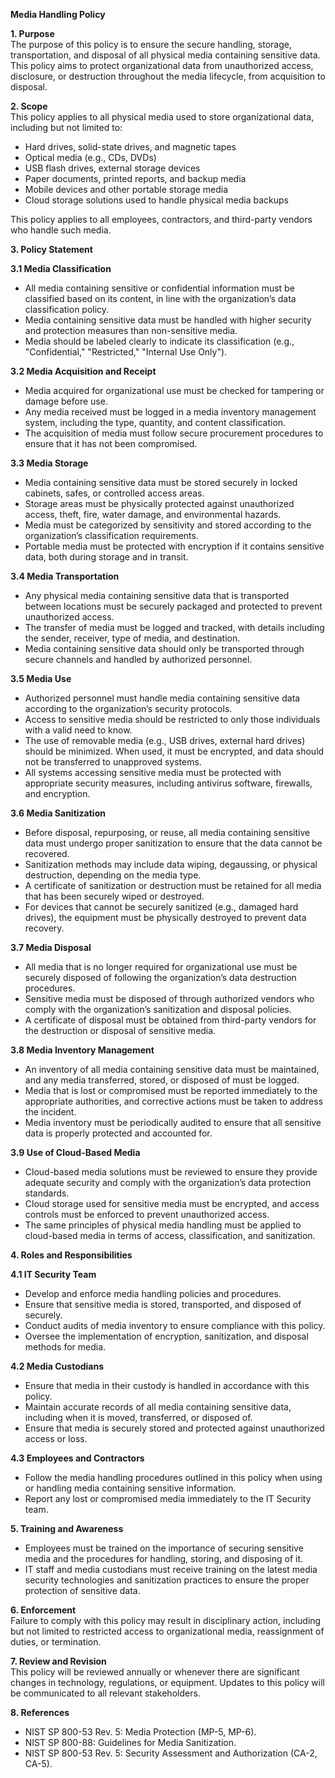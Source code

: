 **Media Handling Policy**

**1\. Purpose**  
The purpose of this policy is to ensure the secure handling, storage, transportation, and disposal of all physical media containing sensitive data. This policy aims to protect organizational data from unauthorized access, disclosure, or destruction throughout the media lifecycle, from acquisition to disposal.

**2\. Scope**  
This policy applies to all physical media used to store organizational data, including but not limited to:

- Hard drives, solid-state drives, and magnetic tapes
- Optical media (e.g., CDs, DVDs)
- USB flash drives, external storage devices
- Paper documents, printed reports, and backup media
- Mobile devices and other portable storage media
- Cloud storage solutions used to handle physical media backups

This policy applies to all employees, contractors, and third-party vendors who handle such media.

**3\. Policy Statement**

**3.1 Media Classification**

- All media containing sensitive or confidential information must be classified based on its content, in line with the organization’s data classification policy.
- Media containing sensitive data must be handled with higher security and protection measures than non-sensitive media.
- Media should be labeled clearly to indicate its classification (e.g., "Confidential," "Restricted," "Internal Use Only").

**3.2 Media Acquisition and Receipt**

- Media acquired for organizational use must be checked for tampering or damage before use.
- Any media received must be logged in a media inventory management system, including the type, quantity, and content classification.
- The acquisition of media must follow secure procurement procedures to ensure that it has not been compromised.

**3.3 Media Storage**

- Media containing sensitive data must be stored securely in locked cabinets, safes, or controlled access areas.
- Storage areas must be physically protected against unauthorized access, theft, fire, water damage, and environmental hazards.
- Media must be categorized by sensitivity and stored according to the organization’s classification requirements.
- Portable media must be protected with encryption if it contains sensitive data, both during storage and in transit.

**3.4 Media Transportation**

- Any physical media containing sensitive data that is transported between locations must be securely packaged and protected to prevent unauthorized access.
- The transfer of media must be logged and tracked, with details including the sender, receiver, type of media, and destination.
- Media containing sensitive data should only be transported through secure channels and handled by authorized personnel.

**3.5 Media Use**

- Authorized personnel must handle media containing sensitive data according to the organization’s security protocols.
- Access to sensitive media should be restricted to only those individuals with a valid need to know.
- The use of removable media (e.g., USB drives, external hard drives) should be minimized. When used, it must be encrypted, and data should not be transferred to unapproved systems.
- All systems accessing sensitive media must be protected with appropriate security measures, including antivirus software, firewalls, and encryption.

**3.6 Media Sanitization**

- Before disposal, repurposing, or reuse, all media containing sensitive data must undergo proper sanitization to ensure that the data cannot be recovered.
- Sanitization methods may include data wiping, degaussing, or physical destruction, depending on the media type.
- A certificate of sanitization or destruction must be retained for all media that has been securely wiped or destroyed.
- For devices that cannot be securely sanitized (e.g., damaged hard drives), the equipment must be physically destroyed to prevent data recovery.

**3.7 Media Disposal**

- All media that is no longer required for organizational use must be securely disposed of following the organization’s data destruction procedures.
- Sensitive media must be disposed of through authorized vendors who comply with the organization’s sanitization and disposal policies.
- A certificate of disposal must be obtained from third-party vendors for the destruction or disposal of sensitive media.

**3.8 Media Inventory Management**

- An inventory of all media containing sensitive data must be maintained, and any media transferred, stored, or disposed of must be logged.
- Media that is lost or compromised must be reported immediately to the appropriate authorities, and corrective actions must be taken to address the incident.
- Media inventory must be periodically audited to ensure that all sensitive data is properly protected and accounted for.

**3.9 Use of Cloud-Based Media**

- Cloud-based media solutions must be reviewed to ensure they provide adequate security and comply with the organization’s data protection standards.
- Cloud storage used for sensitive media must be encrypted, and access controls must be enforced to prevent unauthorized access.
- The same principles of physical media handling must be applied to cloud-based media in terms of access, classification, and sanitization.

**4\. Roles and Responsibilities**

**4.1 IT Security Team**

- Develop and enforce media handling policies and procedures.
- Ensure that sensitive media is stored, transported, and disposed of securely.
- Conduct audits of media inventory to ensure compliance with this policy.
- Oversee the implementation of encryption, sanitization, and disposal methods for media.

**4.2 Media Custodians**

- Ensure that media in their custody is handled in accordance with this policy.
- Maintain accurate records of all media containing sensitive data, including when it is moved, transferred, or disposed of.
- Ensure that media is securely stored and protected against unauthorized access or loss.

**4.3 Employees and Contractors**

- Follow the media handling procedures outlined in this policy when using or handling media containing sensitive information.
- Report any lost or compromised media immediately to the IT Security team.

**5\. Training and Awareness**

- Employees must be trained on the importance of securing sensitive media and the procedures for handling, storing, and disposing of it.
- IT staff and media custodians must receive training on the latest media security technologies and sanitization practices to ensure the proper protection of sensitive data.

**6\. Enforcement**  
Failure to comply with this policy may result in disciplinary action, including but not limited to restricted access to organizational media, reassignment of duties, or termination.

**7\. Review and Revision**  
This policy will be reviewed annually or whenever there are significant changes in technology, regulations, or equipment. Updates to this policy will be communicated to all relevant stakeholders.

**8\. References**

- NIST SP 800-53 Rev. 5: Media Protection (MP-5, MP-6).
- NIST SP 800-88: Guidelines for Media Sanitization.
- NIST SP 800-53 Rev. 5: Security Assessment and Authorization (CA-2, CA-5).
